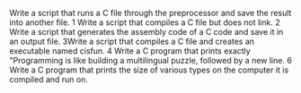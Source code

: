 Write a script that runs a C file through the preprocessor and save the result into another file.
1 Write a script that compiles a C file but does not link.
2 Write a script that generates the assembly code of a C code and save it in an output file.
3Write a script that compiles a C file and creates an executable named cisfun.
4 Write a C program that prints exactly "Programming is like building a multilingual puzzle, followed by a new line.
6 Write a C program that prints the size of various types on the computer it is compiled and run on.
